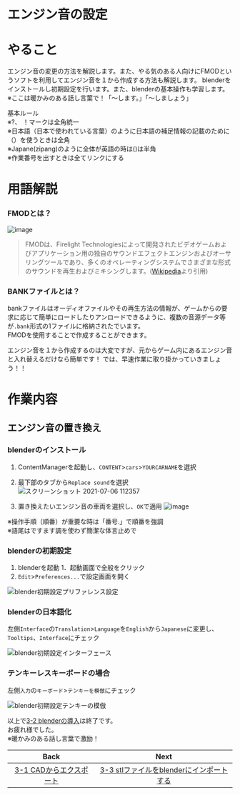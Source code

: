 # **エンジン音の設定**   
# やること
エンジン音の変更の方法を解説します。また、やる気のある人向けにFMODというソフトを利用してエンジン音を１から作成する方法も解説します。
blenderをインストールし初期設定を行います。また、blenderの基本操作も学習します。  
※ここは暖かみのある話し言葉で！「～します。」「～しましょう」

基本ルール  
※?、 ！マークは全角統一  
※日本語（日本で使われている言葉）のように日本語の補足情報の記載のために（）を使うときは全角  
※Japane(zipang)のように全体が英語の時は()は半角  
※作業番号を出すときは全てリンクにする


# 用語解説
### FMODとは？
![image](https://user-images.githubusercontent.com/81402033/124531183-f424dc00-de48-11eb-9dea-cf85d2acedae.png)


>FMODは、Firelight Technologiesによって開発されたビデオゲームおよびアプリケーション用の独自のサウンドエフェクトエンジンおよびオーサリングツールであり、多くのオペレーティングシステムでさまざまな形式のサウンドを再生およびミキシングします。([Wikipedia](https://en.wikipedia.org/wiki/FMOD)より引用)  

### BANKファイルとは？

bankファイルはオーディオファイルやその再生方法の情報が、ゲームからの要求に応じて簡単にロードしたりアンロードできるように、複数の音源データ等が`.bank`形式の1ファイルに格納されたでいます。  
FMODを使用することで作成することができます。

エンジン音を１から作成するのは大変ですが、元からゲーム内にあるエンジン音と入れ替えるだけなら簡単です！
では、早速作業に取り掛かっていきましょう！！  


# 作業内容
## エンジン音の置き換え
### blenderのインストール
1. ContentManagerを起動し、`CONTENT`>`cars`>`YOURCARNAME`を選択
2. 最下部のタブから`Replace sound`を選択
![スクリーンショット 2021-07-06 112357](https://user-images.githubusercontent.com/81402033/124533726-d9089b00-de4d-11eb-8555-4879ae1c0ae7.png)

4. 置き換えたいエンジン音の車両を選択し、`OK`で適用
![image](https://user-images.githubusercontent.com/81402033/124533605-9ba40d80-de4d-11eb-9f0d-dfe46d517a8e.png)



※操作手順（順番）が重要な時は「番号.」で順番を強調  
※語尾はですます調を使わず簡潔な体言止めで

### blenderの初期設定
1. blenderを起動
1．起動画面で全般をクリック
1. `Edit`>`Preferences...`で設定画面を開く  

![blender初期設定プリファレンス設定](https://user-images.githubusercontent.com/81402033/122319035-fdfaa400-cf5a-11eb-98be-c5cfc1147b04.jpg)


### blenderの日本語化
左側`Interface`の`Translation`>`Language`を`English`から`Japanese`に変更し、`Tooltips`、`Interface`にチェック  

![blender初期設定インターフェース](https://user-images.githubusercontent.com/81402033/122317825-179aec00-cf59-11eb-8c54-e2ae96fb2cbc.jpg)


### テンキーレスキーボードの場合
左側`入力`の`キーボード`>`テンキーを模倣`にチェック  

![blender初期設定テンキーの模倣](https://user-images.githubusercontent.com/81402033/122317986-58930080-cf59-11eb-8e20-ce2273c0f258.jpg)



以上で[3-2 blenderの導入](https://github.com/JSAE-ARCHIVES/MOD-Tutorial/blob/main/3%E7%AB%A0%203D%E3%83%A2%E3%83%87%E3%83%AB%E3%81%AE%E4%BD%9C%E6%88%90/3-2%203D%E3%83%A2%E3%83%87%E3%83%AA%E3%83%B3%E3%82%B0%E3%82%BD%E3%83%95%E3%83%88(blender)%E3%81%AE%E5%B0%8E%E5%85%A5.md)は終了です。  
お疲れ様でした。  
※暖かみのある話し言葉で激励！

| Back | Next |
|:---:|:---:|
| [3-1 CADからエクスポート](https://github.com/JSAE-ARCHIVES/MOD-Tutorial/blob/main/3%E7%AB%A0%203D%E3%83%A2%E3%83%87%E3%83%AB%E3%81%AE%E4%BD%9C%E6%88%90/3-1%20CAD%E3%81%8B%E3%82%89%E3%82%A8%E3%82%AF%E3%82%B9%E3%83%9D%E3%83%BC%E3%83%88.md) | [3-3 stlファイルをblenderにインポートする](https://github.com/JSAE-ARCHIVES/MOD-Tutorial/blob/main/3%E7%AB%A0%203D%E3%83%A2%E3%83%87%E3%83%AB%E3%81%AE%E4%BD%9C%E6%88%90/3-3%20stl%E3%83%95%E3%82%A1%E3%82%A4%E3%83%AB%E3%82%92blender%E3%81%AB%E3%82%A4%E3%83%B3%E3%83%9D%E3%83%BC%E3%83%88%E3%81%99%E3%82%8B.md) |


